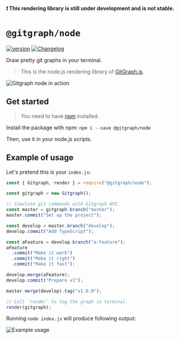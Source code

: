 **❗ This rendering library is still under development and is not stable.**

# `@gitgraph/node`

[![version](https://img.shields.io/npm/v/@gitgraph/node.svg?logo=npm)](https://www.npmjs.com/package/@gitgraph/node)
[![Changelog](https://img.shields.io/badge/%F0%9F%93%94-changelog-CD9523.svg)](https://github.com/levi217/gitgraph.js/blob/master/packages/gitgraph-node/CHANGELOG.md)

Draw pretty git graphs in your terminal.

> This is the node.js rendering library of [GitGraph.js][gitgraph-repo].

![Gitgraph node in action](./assets/gitgraph-node-in-action.png)

## Get started

> You need to have [npm][get-npm] installed.

Install the package with npm: `npm i --save @gitgraph/node`

Then, use it in your node.js scripts.

[get-npm]: https://www.npmjs.com/get-npm

## Example of usage

Let's pretend this is your `index.js`:

```js
const { Gitgraph, render } = require("@gitgraph/node");

const gitgraph = new Gitgraph();

// Simulate git commands with Gitgraph API.
const master = gitgraph.branch("master");
master.commit("Set up the project");

const develop = master.branch("develop");
develop.commit("Add TypeScript");

const aFeature = develop.branch("a-feature");
aFeature
  .commit("Make it work")
  .commit("Make it right")
  .commit("Make it fast");

develop.merge(aFeature);
develop.commit("Prepare v1");

master.merge(develop).tag("v1.0.0");

// Call `render` to log the graph in terminal.
render(gitgraph);
```

Running `node index.js` will produce following output:

![Example usage](./assets/example-usage.png)

[gitgraph-repo]: https://github.com/levi217/gitgraph.js/
